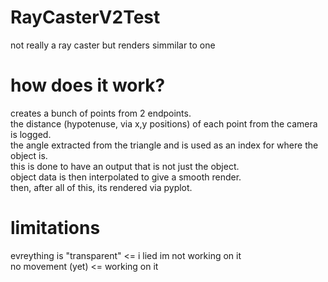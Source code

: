 # RayCasterV2Test
not really a ray caster but renders simmilar to one 

# how does it work?
creates a bunch of points from 2 endpoints.     
the distance (hypotenuse, via x,y positions) of each point from the camera is logged.     
the angle extracted from the triangle and is used as an index for where the object is.     
this is done to have an output that is not just the object.     
object data is then interpolated to give a smooth render.          
then, after all of this, its rendered via pyplot.          

# limitations
evreything is "transparent"    <= i lied im not working on it                              
no movement (yet)    <= working on it                   
       

